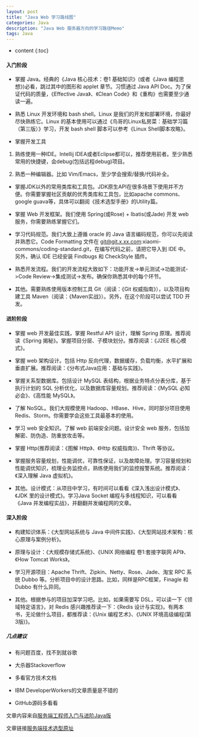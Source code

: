 ```yaml
---
layout: post
title: "Java Web 学习路线图"
categories: Java
description: "Java Web 服务器方向的学习路径Memo"
tags: Java
---
```


* content
{:toc}





#### 入门阶段

- 掌握 Java。经典的《Java 核心技术：卷1 基础知识》(或者《Java 编程思想》)必看，跳过其中的图形和 applet 章节。习惯通过 Java API Doc。为了保证代码的质量，《Effective Java》、《Clean Code》和《重构》也需要至少通读一遍。

- 熟悉 Linux 开发环境和 bash shell。Linux 是我们的开发和部署环境，你最好尽快熟练它。Linux 的基本使用可以通过《鸟哥的Linux私房菜：基础学习篇（第三版）》学习，开发 bash shell 脚本可以参考《Linux Shell脚本攻略》。

- 掌握开发工具

1. 熟练使用一种IDE。Intellij IDEA或者Eclipse都可以，推荐使用前者。至少熟悉常用的快捷键，会debug(包括远程debug)项目。

2. 熟悉一种编辑器。比如 Vim/Emacs，至少学会搜索/替换/代码补全。

- 掌握JDK以外的常用类库和工具包。JDK原生API在很多场景下使用并不方便。你需要掌握社区贡献的优秀类库和工具包，比如apache commons、google guava等，具体可以翻阅《技术选型手册》的Utility篇。

- 掌握 Web 开发框架。我们使用 Spring(或Rose) + Ibatis(或Jade) 开发 web 服务，你需要熟练掌握它们。

- 学习代码规范。我们大致上遵循 oracle 的 Java 语言编码规范，你可以先阅读并熟悉它。Code Formatting 文件在 git@git.x.xx.com:xiaomi-commons/coding-standard.git，在编写代码之前，请把它导入到 IDE 中。另外，确认 IDE 已经安装 Findbugs 和 CheckStyle 插件。

- 熟悉开发流程。我们的开发流程大致如下：功能开发->单元测试->功能测试->Code Review->集成测试->发布。确保你熟悉其中的每个环节。

- 其他。需要熟练使用版本控制工具 Git（阅读：《Git 权威指南》），以及项目构建工具 Maven（阅读：《Maven实战》）。另外，在这个阶段可以尝试 TDD 开发。

#### 进阶阶段

- 掌握 web 开发最佳实践，掌握 Restful API 设计，理解 Spring 原理。推荐阅读《Spring 揭秘》。掌握项目分层、子模块划分。推荐阅读：《J2EE 核心模式》。

- 掌握 web 架构设计。包括 Http 反向代理，数据缓存，负载均衡，水平扩展和垂直扩展。推荐阅读：《分布式Java应用：基础与实践》。

- 掌握关系型数据库。包括设计 MySQL 表结构，根据业务特点分表分库，基于执行计划的 SQL 分析优化，以及数据库容量规划。推荐阅读：《MySQL 必知必会》、《高性能 MySQL》。

- 了解 NoSQL。我们大规模使用 Hadoop、HBase、Hive，同时部分项目使用 Redis、Storm。你需要学会这些工具最基本的使用。

- 学习 web 安全知识。了解 web 前端安全问题。设计安全 web 服务，包括加解密、防伪造、防重放攻击等。

- 掌握 Http(推荐阅读：《图解 Http》、《Http 权威指南》)、Thrift 等协议。

- 掌握服务容量规划，性能调优，可靠性保证，以及故障处理。学习容量规划和性能调优知识，梳理业务监控点，熟练使用我们的监控报警系统。推荐阅读：《深入理解 Java 虚拟机》。

- 其他。设计模式：从项目中学习，有时间可以看看《深入浅出设计模式》、《JDK 里的设计模式》。学习Java Socket 编程与多线程知识，可以看看《Java 并发编程实战》，并翻翻并发编程网的文章。

#### 深入阶段

- 构建知识体系：《大型网站系统与 Java 中间件实践》、《大型网站技术架构：核心原理与案例分析》。

- 原理与设计：《大规模存储式系统》、《UNIX 网络编程 卷1:套接字联网 API》、《How Tomcat Works》。

- 学习开源项目：Apache Thrift、Zipkin、Netty、Rose、Jade、淘宝 RPC 系统 Dubbo 等。分析项目中的设计思路。比如，同样是RPC框架，Finagle 和 Dubbo 有什么异同。

- 其他。根据参与的项目加深学习吧。比如，如果需要写 DSL，可以读一下《领域特定语言》，对 Redis 感兴趣推荐读一下：《Redis 设计与实现》。有两本书，无论做什么项目，都推荐读：《Unix 编程艺术》、《UNIX 环境高级编程(第3版)》。

##### 几点建议

- 有问题百度，找不到就谷歌

- 大杀器Stackoverflow

- 多看官方技术文档

- IBM DeveloperWorkers的文章质量是不错的

- GitHub源码多看看

文章内容来自[服务端工程师入门与进阶Java版](http://xielong.me/2015/04/16/服务端工程师入门与进阶Java版/)

文章链接[服务端技术选型原址](http://xielong.me/2015/04/17/服务端技术选型/)


